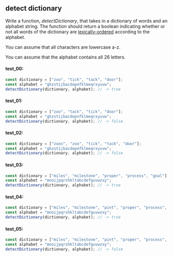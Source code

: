 ## detect dictionary

Write a function, _detectDictionary_, that takes in a dictionary of words and an alphabet string.
The function should return a boolean indicating whether or not all words of the dictionary are
[lexically-ordered](https://en.wikipedia.org/wiki/Lexicographic_order) according to the alphabet.

You can assume that all characters are lowercase a-z.

You can assume that the alphabet contains all 26 letters.

#### test_00:

```js
const dictionary = ["zoo", "tick", "tack", "door"];
const alphabet = "ghzstijbacdopnfklmeqrxyuvw";
detectDictionary(dictionary, alphabet); // -> true
```

#### test_01:

```js
const dictionary = ["zoo", "tack", "tick", "door"];
const alphabet = "ghzstijbacdopnfklmeqrxyuvw";
detectDictionary(dictionary, alphabet); // -> false
```

#### test_02:

```js
const dictionary = ["zoos", "zoo", "tick", "tack", "door"];
const alphabet = "ghzstijbacdopnfklmeqrxyuvw";
detectDictionary(dictionary, alphabet); // -> false
```

#### test_03:

```js
const dictionary = ["miles", "milestone", "proper", "process", "goal"];
const alphabet = "mnoijpqrshkltabcdefguvwzxy";
detectDictionary(dictionary, alphabet); // -> true
```

#### test_04:

```js
const dictionary = ["miles", "milestone", "pint", "proper", "process", "goal"];
const alphabet = "mnoijpqrshkltabcdefguvwzxy";
detectDictionary(dictionary, alphabet); // -> true
```

#### test_05:

```js
const dictionary = ["miles", "milestone", "pint", "proper", "process", "goal", "apple"];
const alphabet = "mnoijpqrshkltabcdefguvwzxy";
detectDictionary(dictionary, alphabet); // -> false
```
